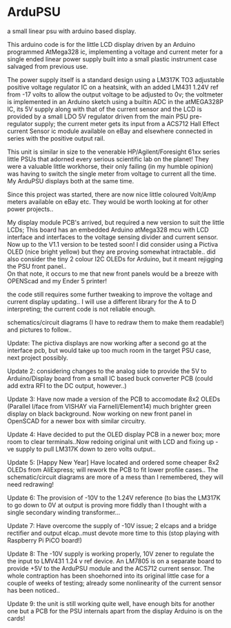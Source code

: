 # ArduPSU
a small linear psu with arduino based display.

This arduino code is for the little LCD display driven by an Arduino programmed AtMega328 ic, implementing a voltage and current meter for a single ended linear power supply built into a small plastic instrument case salvaged from previous use.

The power supply itself is a standard design using a LM317K TO3 adjustable positive voltage regulator IC on a heatsink, with an added LM431 1.24V ref from -17 volts to allow the output voltage to be adjusted to 0v; the voltmeter is implemented in an Arduino sketch using a builtin ADC in the atMEGA328P IC, its 5V supply along with that of the current sensor and the LCD is provided by a small LDO 5V regulator driven from the main PSU pre-regulator supply; the current meter gets its input from a ACS712 Hall Effect current Sensor ic module available on eBay and elsewhere connected in series with the positive output rail.

This unit is similar in size to the venerable HP/Agilent/Foresight 61xx series little PSUs that adorned every serious scientific lab on the planet! They were a valuable little workhorse, their only failing (in my humble opinion) was having to switch the single meter from voltage to current all the time. My ArduPSU displays both at the same time.

Since this project was started, there are now nice little coloured Volt/Amp meters available on eBay etc. They would be worth looking at for other power projects..

My display module PCB's arrived, but required a new version to suit the little LCDs; This board has an embedded Arduino atMega328 mcu with LCD interface and interfaces to the voltage sensing divider and current sensor. Now up to the V1.1 version to be tested soon! I did consider using a Pictiva OLED (nice bright yellow) but they are proving somewhat intractable.. did also consider the tiny 2 colour I2C OLEDs for Arduino, but it meant rejigging the PSU front panel..  
On that note, it occurs to me that new front panels would be a breeze with OPENScad and my Ender 5 printer! 

the code still requires some further tweaking to improve the voltage and current display updating.. I will use a different library for the A to D interpreting; the current code is not reliable enough.  

schematics/circuit diagrams (I have to redraw them to make them readable!) and pictures to follow..

Update:
The pictiva displays are now working after a second go at the interface pcb, but would take up too much room in the target PSU case, next project possibly.

Update 2:
considering changes to the analog side to provide the 5V to Arduino/Display board from a small IC based buck converter PCB (could add extra RFI to the DC output, however..)

Update 3:
Have now made a version of the PCB to accomodate 8x2 OLEDs (Parallel I/face from VISHAY via Farnell/Element14) much brighter green display on black background. Now working on new front panel in OpenSCAD for a newer box with similar circuitry.

Update 4:
Have decided to put the OLED display PCB in a newer box; more room to clear terminals..Now redoing original unit with LCD and fixing up -ve supply to pull LM317K down to zero volts output..

Update 5: [Happy New Year]
Have located and ordered some cheaper 8x2 OLEDs from AliExpress; will rework the PCB to fit lower profile cases.. The schematic/circuit diagrams are more of a mess than I remembered, they will need redrawing!

Update 6:
The provision of -10V to the 1.24V reference (to bias the LM317K to go down to 0V at output is proving more fiddly than I thought with a single secondary winding transformer...

Update 7:
Have overcome the supply of -10V issue; 2 elcaps and a bridge rectifier and output elcap..must devote more time to this (stop playing with Raspberry Pi PiCO board!)

Update 8:
The -10V supply is working properly, 10V zener to regulate the the input to LMV431 1.24 v ref device. An LM7805 is on a separate board to provide +5V to the ArduPSU module and the ACS712 current sensor. The whole contraption has been shoehorned into its original little case for a couple of weeks of testing; already some nonlinearity of the current sensor has been noticed..

Update 9:
the unit is still working quite well, have enough bits for another one but a PCB for the PSU internals apart from the display Arduino is on the cards!
